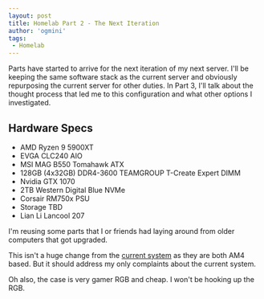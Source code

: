 ```yaml
---
layout: post
title: Homelab Part 2 - The Next Iteration        
author: 'ogmini'
tags:
 - Homelab
---
```


Parts have started to arrive for the next iteration of my next server. I'll be keeping the same software stack as the current server and obviously repurposing the current server for other duties. In Part 3, I'll talk about the thought process that led me to this configuration and what other options I investigated.

## Hardware Specs

- AMD Ryzen 9 5900XT
- EVGA CLC240 AIO
- MSI MAG B550 Tomahawk ATX
- 128GB (4x32GB) DDR4-3600 TEAMGROUP T-Create Expert DIMM
- Nvidia GTX 1070
- 2TB Western Digital Blue NVMe
- Corsair RM750x PSU
- Storage TBD
- Lian Li Lancool 207

I'm reusing some parts that I or friends had laying around from older computers that got upgraded.

This isn't a huge change from the [current system](https://ogmini.github.io/2025/01/12/Homelab-Current-Setup.html) as they are both AM4 based. But it should address my only complaints about the current system.

Oh also, the case is very gamer RGB and cheap. I won't be hooking up the RGB.
